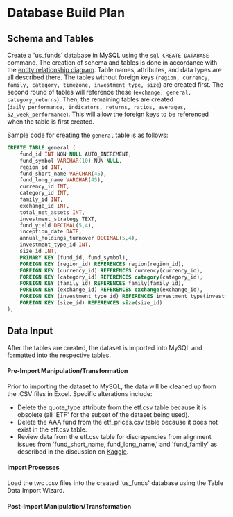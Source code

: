 # Database Build Plan
## Schema and Tables
Create a 'us_funds' database in MySQL using the ```sql CREATE DATABASE``` command. The creation of schema and tables is done in accordance with the [entity relationship diagram](ERD.md). Table names, attributes, and data types are all described there. The tables without foreign keys (```region, currency, family, category, timezone, investment_type, size```) are created first. The second round of tables will reference these (```exchange, general, category_returns```). Then, the remaining tables are created (```daily_performance, indicators, returns, ratios, averages, 52_week_performance```). This will allow the foreign keys to be referenced when the table is first created.

Sample code for creating the ```general``` table is as follows:
```sql
CREATE TABLE general (
    fund_id INT NON NULL AUTO_INCREMENT,
    fund_symbol VARCHAR(10) NUN NULL,
    region_id INT,
    fund_short_name VARCHAR(45),
    fund_long_name VARCHAR(45),
    currency_id INT,
    category_id INT,
    family_id INT,
    exchange_id INT,
    total_net_assets INT,
    investment_strategy TEXT,
    fund_yield DECIMAL(5,4),
    inception_date DATE,
    annual_holdings_turnover DECIMAL(5,4),
    investment_type_id INT,
    size_id INT,
    PRIMARY KEY (fund_id, fund_symbol),
    FOREIGN KEY (region_id) REFERENCES region(region_id),
    FOREIGN KEY (currency_id) REFERENCES currency(currency_id),
    FOREIGN KEY (category_id) REFERENCES category(category_id),
    FOREIGN KEY (family_id) REFERENCES family(family_id),
    FOREIGN KEY (exchange_id) REFERENCES exchange(exchange_id),
    FOREIGN KEY (investment_type_id) REFERENCES investment_type(investment_type_id),
    FOREIGN KEY (size_id) REFERENCES size(size_id)
);
```

## Data Input
After the tables are created, the dataset is imported into MySQL and formatted into the respective tables. 

#### Pre-Import Manipulation/Transformation
Prior to importing the dataset to MySQL, the data will be cleaned up from the .CSV files in Excel. Specific alterations include:
- Delete the quote_type attribute from the etf.csv table because it is obsolete (all 'ETF' for the subset of the dataset being used).
- Delete the AAA fund from the etf_prices.csv table because it does not exist in the etf.csv table.
- Review data from the etf.csv table for discrepancies from alignment issues from 'fund_short_name, fund_long_name,' and 'fund_family' as described in the discussion on [Kaggle](https://www.kaggle.com/datasets/stefanoleone992/mutual-funds-and-etfs/discussion/329929).
#### Import Processes
Load the two .csv files into the created 'us_funds' database using the Table Data Import Wizard.
#### Post-Import Manipulation/Transformation

